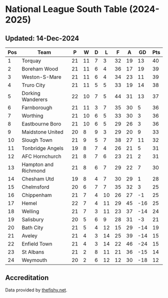 # National League South Table (2024-2025)
## Updated: 14-Dec-2024

| Pos | Team | P | W | D | L | F | A | GD | Pts |
| --- | --- | --- | --- | --- | --- | --- | --- | --- | --- |
| 1 | Torquay | 21 | 11 | 7 | 3 | 32 | 19 | 13 | 40 |
| 2 | Boreham Wood | 21 | 11 | 6 | 4 | 36 | 17 | 19 | 39 |
| 3 | Weston-S-Mare | 21 | 11 | 6 | 4 | 34 | 23 | 11 | 39 |
| 4 | Truro City | 21 | 11 | 5 | 5 | 33 | 19 | 14 | 38 |
| 5 | Dorking Wanderers | 22 | 10 | 7 | 5 | 44 | 31 | 13 | 37 |
| 6 | Farnborough | 21 | 11 | 3 | 7 | 35 | 30 | 5 | 36 |
| 7 | Worthing | 21 | 10 | 6 | 5 | 33 | 30 | 3 | 36 |
| 8 | Eastbourne Boro | 21 | 10 | 6 | 5 | 29 | 26 | 3 | 36 |
| 9 | Maidstone United | 20 | 8 | 9 | 3 | 29 | 20 | 9 | 33 |
| 10 | Slough Town | 21 | 9 | 5 | 7 | 38 | 27 | 11 | 32 |
| 11 | Tonbridge Angels | 19 | 8 | 7 | 4 | 26 | 21 | 5 | 31 |
| 12 | AFC Hornchurch | 21 | 8 | 7 | 6 | 23 | 21 | 2 | 31 |
| 13 | Hampton and Richmond | 21 | 8 | 6 | 7 | 29 | 22 | 7 | 30 |
| 14 | Chesham Utd | 19 | 8 | 4 | 7 | 30 | 29 | 1 | 28 |
| 15 | Chelmsford | 20 | 6 | 7 | 7 | 35 | 32 | 3 | 25 |
| 16 | Chippenham | 21 | 7 | 4 | 10 | 26 | 27 | -1 | 25 |
| 17 | Hemel | 22 | 7 | 4 | 11 | 29 | 45 | -16 | 25 |
| 18 | Welling | 21 | 7 | 3 | 11 | 23 | 37 | -14 | 24 |
| 19 | Salisbury | 20 | 5 | 6 | 9 | 28 | 31 | -3 | 21 |
| 20 | Bath City | 21 | 5 | 4 | 12 | 15 | 29 | -14 | 19 |
| 21 | Aveley | 21 | 4 | 3 | 14 | 25 | 39 | -14 | 15 |
| 22 | Enfield Town | 21 | 4 | 3 | 14 | 22 | 46 | -24 | 15 |
| 23 | St Albans | 21 | 2 | 8 | 11 | 21 | 36 | -15 | 14 |
| 24 | Weymouth | 20 | 2 | 6 | 12 | 12 | 30 | -18 | 12 |

## Accreditation 

Data provided by [thefishy.net](https://www.thefishy.net/).
